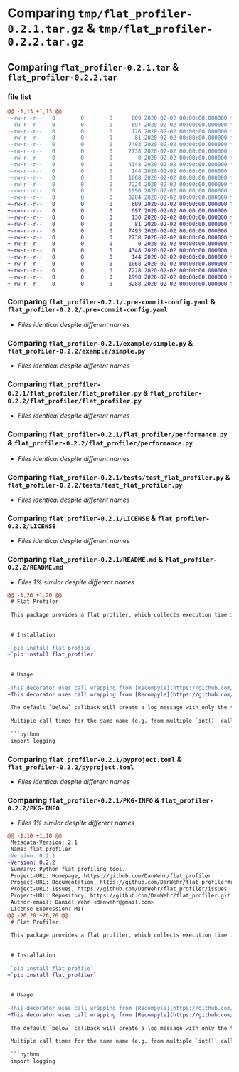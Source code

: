 # Comparing `tmp/flat_profiler-0.2.1.tar.gz` & `tmp/flat_profiler-0.2.2.tar.gz`

## Comparing `flat_profiler-0.2.1.tar` & `flat_profiler-0.2.2.tar`

### file list

```diff
@@ -1,13 +1,13 @@
--rw-r--r--   0        0        0      609 2020-02-02 00:00:00.000000 flat_profiler-0.2.1/.pre-commit-config.yaml
--rw-r--r--   0        0        0      697 2020-02-02 00:00:00.000000 flat_profiler-0.2.1/example/simple.py
--rw-r--r--   0        0        0      126 2020-02-02 00:00:00.000000 flat_profiler-0.2.1/flat_profiler/__about__.py
--rw-r--r--   0        0        0       81 2020-02-02 00:00:00.000000 flat_profiler-0.2.1/flat_profiler/__init__.py
--rw-r--r--   0        0        0     7493 2020-02-02 00:00:00.000000 flat_profiler-0.2.1/flat_profiler/flat_profiler.py
--rw-r--r--   0        0        0     2738 2020-02-02 00:00:00.000000 flat_profiler-0.2.1/flat_profiler/performance.py
--rw-r--r--   0        0        0        0 2020-02-02 00:00:00.000000 flat_profiler-0.2.1/tests/__init__.py
--rw-r--r--   0        0        0     4348 2020-02-02 00:00:00.000000 flat_profiler-0.2.1/tests/test_flat_profiler.py
--rw-r--r--   0        0        0      144 2020-02-02 00:00:00.000000 flat_profiler-0.2.1/.gitignore
--rw-r--r--   0        0        0     1068 2020-02-02 00:00:00.000000 flat_profiler-0.2.1/LICENSE
--rw-r--r--   0        0        0     7224 2020-02-02 00:00:00.000000 flat_profiler-0.2.1/README.md
--rw-r--r--   0        0        0     1990 2020-02-02 00:00:00.000000 flat_profiler-0.2.1/pyproject.toml
--rw-r--r--   0        0        0     8284 2020-02-02 00:00:00.000000 flat_profiler-0.2.1/PKG-INFO
+-rw-r--r--   0        0        0      609 2020-02-02 00:00:00.000000 flat_profiler-0.2.2/.pre-commit-config.yaml
+-rw-r--r--   0        0        0      697 2020-02-02 00:00:00.000000 flat_profiler-0.2.2/example/simple.py
+-rw-r--r--   0        0        0      130 2020-02-02 00:00:00.000000 flat_profiler-0.2.2/flat_profiler/__about__.py
+-rw-r--r--   0        0        0       81 2020-02-02 00:00:00.000000 flat_profiler-0.2.2/flat_profiler/__init__.py
+-rw-r--r--   0        0        0     7493 2020-02-02 00:00:00.000000 flat_profiler-0.2.2/flat_profiler/flat_profiler.py
+-rw-r--r--   0        0        0     2738 2020-02-02 00:00:00.000000 flat_profiler-0.2.2/flat_profiler/performance.py
+-rw-r--r--   0        0        0        0 2020-02-02 00:00:00.000000 flat_profiler-0.2.2/tests/__init__.py
+-rw-r--r--   0        0        0     4348 2020-02-02 00:00:00.000000 flat_profiler-0.2.2/tests/test_flat_profiler.py
+-rw-r--r--   0        0        0      144 2020-02-02 00:00:00.000000 flat_profiler-0.2.2/.gitignore
+-rw-r--r--   0        0        0     1068 2020-02-02 00:00:00.000000 flat_profiler-0.2.2/LICENSE
+-rw-r--r--   0        0        0     7228 2020-02-02 00:00:00.000000 flat_profiler-0.2.2/README.md
+-rw-r--r--   0        0        0     1990 2020-02-02 00:00:00.000000 flat_profiler-0.2.2/pyproject.toml
+-rw-r--r--   0        0        0     8288 2020-02-02 00:00:00.000000 flat_profiler-0.2.2/PKG-INFO
```

### Comparing `flat_profiler-0.2.1/.pre-commit-config.yaml` & `flat_profiler-0.2.2/.pre-commit-config.yaml`

 * *Files identical despite different names*

### Comparing `flat_profiler-0.2.1/example/simple.py` & `flat_profiler-0.2.2/example/simple.py`

 * *Files identical despite different names*

### Comparing `flat_profiler-0.2.1/flat_profiler/flat_profiler.py` & `flat_profiler-0.2.2/flat_profiler/flat_profiler.py`

 * *Files identical despite different names*

### Comparing `flat_profiler-0.2.1/flat_profiler/performance.py` & `flat_profiler-0.2.2/flat_profiler/performance.py`

 * *Files identical despite different names*

### Comparing `flat_profiler-0.2.1/tests/test_flat_profiler.py` & `flat_profiler-0.2.2/tests/test_flat_profiler.py`

 * *Files identical despite different names*

### Comparing `flat_profiler-0.2.1/LICENSE` & `flat_profiler-0.2.2/LICENSE`

 * *Files identical despite different names*

### Comparing `flat_profiler-0.2.1/README.md` & `flat_profiler-0.2.2/README.md`

 * *Files 1% similar despite different names*

```diff
@@ -1,20 +1,20 @@
 # Flat Profiler
 
 This package provides a flat profiler, which collects execution time information for only the decorated function or method.
 
 
 # Installation
 
-`pip install flat_profile`
+`pip install flat_profiler`
 
 
 # Usage
 
-This decorator uses call wrapping from [Recompyle](https://github.com/DanWehr/recompyle) to record the execution times of all calls, of the decorated function. A time limit must be provided, and if the total time is below/above that limit then below/above callbacks will execute.
+This decorator uses call wrapping from [Recompyle](https://github.com/DanWehr/recompyle) to record the execution times of all calls within the decorated function. A time limit must be provided, and if the total time is below/above that limit then below/above callbacks will execute.
 
 The default `below` callback will create a log message with only the total time. The default `above` callback will log the total as well as all call execution times, sorted by highest duration first.
 
 Multiple call times for the same name (e.g. from multiple `int()` calls) will be summed together for the default logging. Custom callbacks used instead of the default ones will receive the times of all individual calls.
 
 ```python
 import logging
```

### Comparing `flat_profiler-0.2.1/pyproject.toml` & `flat_profiler-0.2.2/pyproject.toml`

 * *Files identical despite different names*

### Comparing `flat_profiler-0.2.1/PKG-INFO` & `flat_profiler-0.2.2/PKG-INFO`

 * *Files 1% similar despite different names*

```diff
@@ -1,10 +1,10 @@
 Metadata-Version: 2.1
 Name: flat_profiler
-Version: 0.2.1
+Version: 0.2.2
 Summary: Python flat profiling tool.
 Project-URL: Homepage, https://github.com/DanWehr/flat_profiler
 Project-URL: Documentation, https://github.com/DanWehr/flat_profiler#readme
 Project-URL: Issues, https://github.com/DanWehr/flat_profiler/issues
 Project-URL: Repository, https://github.com/DanWehr/flat_profiler.git
 Author-email: Daniel Wehr <danwehr@gmail.com>
 License-Expression: MIT
@@ -26,20 +26,20 @@
 # Flat Profiler
 
 This package provides a flat profiler, which collects execution time information for only the decorated function or method.
 
 
 # Installation
 
-`pip install flat_profile`
+`pip install flat_profiler`
 
 
 # Usage
 
-This decorator uses call wrapping from [Recompyle](https://github.com/DanWehr/recompyle) to record the execution times of all calls, of the decorated function. A time limit must be provided, and if the total time is below/above that limit then below/above callbacks will execute.
+This decorator uses call wrapping from [Recompyle](https://github.com/DanWehr/recompyle) to record the execution times of all calls within the decorated function. A time limit must be provided, and if the total time is below/above that limit then below/above callbacks will execute.
 
 The default `below` callback will create a log message with only the total time. The default `above` callback will log the total as well as all call execution times, sorted by highest duration first.
 
 Multiple call times for the same name (e.g. from multiple `int()` calls) will be summed together for the default logging. Custom callbacks used instead of the default ones will receive the times of all individual calls.
 
 ```python
 import logging
```

